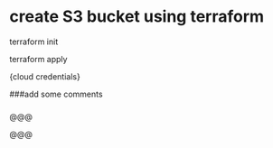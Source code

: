 # create S3 bucket using terraform

terraform init

terraform apply

{cloud credentials}

###add some comments

###
###

###

###

###

###

###

###

###

###

###

@@@

@@@

###
